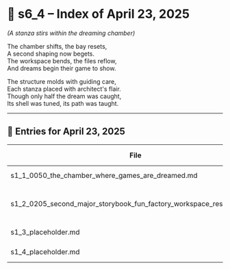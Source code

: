 <!-- Save to: shagi_archives/gdj_25/s04/s00/s6_4_index_of_23.md -->

# 📘 s6_4 – Index of April 23, 2025  
*(A stanza stirs within the dreaming chamber)*

The chamber shifts, the bay resets,  
A second shaping now begets.  
The workspace bends, the files reflow,  
And dreams begin their game to show.  

The structure molds with guiding care,  
Each stanza placed with architect's flair.  
Though only half the dream was caught,  
Its shell was tuned, its path was taught.

---

## 📜 Entries for April 23, 2025

| File | Title | Stanza Reference | Time |
|------|-------|------------------|------|
| s1_1_0050_the_chamber_where_games_are_dreamed.md | **The Chamber Where Games Are Dreamed** | Stanza 1, Line 1 | 12:50 AM |
| s1_2_0205_second_major_storybook_fun_factory_workspace_restructure.md | **Second Major storybook_fun_factory Workspace Restructure** | Stanza 1, Line 2 | 02:05 AM |
| s1_3_placeholder.md | **[Placeholder Entry – Stanza 1, Line 3]** | Stanza 1, Line 3 | *–* |
| s1_4_placeholder.md | **[Placeholder Entry – Stanza 1, Line 4]** | Stanza 1, Line 4 | *–* |
